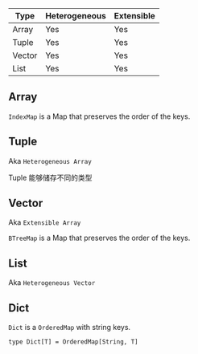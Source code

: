 | Type   | Heterogeneous | Extensible |
|--------|---------------|------------|
| Array  | Yes           | Yes        |
| Tuple  | Yes           | Yes        |
| Vector | Yes           | Yes        |
| List   | Yes           | Yes        |

## Array

`IndexMap` is a Map that preserves the order of the keys.

## Tuple

Aka `Heterogeneous Array`

Tuple 能够储存不同的类型

## Vector

Aka `Extensible Array`

`BTreeMap` is a Map that preserves the order of the keys.

## List

Aka `Heterogeneous Vector`

## Dict

`Dict` is a `OrderedMap` with string keys.

```valkyrie
type Dict[T] = OrderedMap[String, T]
```
